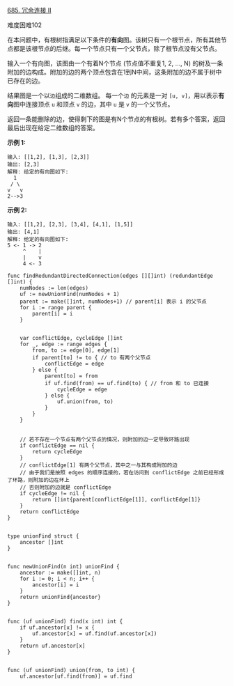 [685. 冗余连接 II](https://leetcode-cn.com/problems/redundant-connection-ii/)

难度困难102

在本问题中，有根树指满足以下条件的**有向**图。该树只有一个根节点，所有其他节点都是该根节点的后继。每一个节点只有一个父节点，除了根节点没有父节点。

输入一个有向图，该图由一个有着N个节点 (节点值不重复1, 2, ..., N) 的树及一条附加的边构成。附加的边的两个顶点包含在1到N中间，这条附加的边不属于树中已存在的边。

结果图是一个以`边`组成的二维数组。 每一个`边` 的元素是一对 `[u, v]`，用以表示**有向**图中连接顶点 `u` 和顶点 `v` 的边，其中 `u` 是 `v` 的一个父节点。

返回一条能删除的边，使得剩下的图是有N个节点的有根树。若有多个答案，返回最后出现在给定二维数组的答案。

**示例 1:**

```golang
输入: [[1,2], [1,3], [2,3]]
输出: [2,3]
解释: 给定的有向图如下:
  1
 / \
v   v
2-->3
```

**示例 2:**

```golang
输入: [[1,2], [2,3], [3,4], [4,1], [1,5]]
输出: [4,1]
解释: 给定的有向图如下:
5 <- 1 -> 2
     ^    |
     |    v
     4 <- 3
```

```golang
func findRedundantDirectedConnection(edges [][]int) (redundantEdge []int) {
    numNodes := len(edges)
    uf := newUnionFind(numNodes + 1)
    parent := make([]int, numNodes+1) // parent[i] 表示 i 的父节点
    for i := range parent {
        parent[i] = i
    }


    var conflictEdge, cycleEdge []int
    for _, edge := range edges {
        from, to := edge[0], edge[1]
        if parent[to] != to { // to 有两个父节点
            conflictEdge = edge
        } else {
            parent[to] = from
            if uf.find(from) == uf.find(to) { // from 和 to 已连接
                cycleEdge = edge
            } else {
                uf.union(from, to)
            }
        }
    }


    // 若不存在一个节点有两个父节点的情况，则附加的边一定导致环路出现
    if conflictEdge == nil {
        return cycleEdge
    }
    // conflictEdge[1] 有两个父节点，其中之一与其构成附加的边
    // 由于我们是按照 edges 的顺序连接的，若在访问到 conflictEdge 之前已经形成了环路，则附加的边在环上
    // 否则附加的边就是 conflictEdge
    if cycleEdge != nil {
        return []int{parent[conflictEdge[1]], conflictEdge[1]}
    }
    return conflictEdge
}


type unionFind struct {
    ancestor []int
}


func newUnionFind(n int) unionFind {
    ancestor := make([]int, n)
    for i := 0; i < n; i++ {
        ancestor[i] = i
    }
    return unionFind{ancestor}
}


func (uf unionFind) find(x int) int {
    if uf.ancestor[x] != x {
        uf.ancestor[x] = uf.find(uf.ancestor[x])
    }
    return uf.ancestor[x]
}


func (uf unionFind) union(from, to int) {
    uf.ancestor[uf.find(from)] = uf.find
```